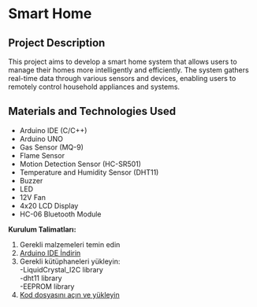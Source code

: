 # Smart Home

## Project Description
This project aims to develop a smart home system that allows users to manage their homes more intelligently and efficiently. The system gathers real-time data through various sensors and devices, enabling users to remotely control household appliances and systems.

## Materials and Technologies Used

- Arduino IDE (C/C++)
- Arduino UNO
- Gas Sensor (MQ-9)
- Flame Sensor
- Motion Detection Sensor (HC-SR501)
- Temperature and Humidity Sensor (DHT11)
- Buzzer
- LED
- 12V Fan
- 4x20 LCD Display
- HC-06 Bluetooth Module

**Kurulum Talimatları:** <br>
1. Gerekli malzemeleri temin edin<br>
2. [Arduino IDE İndirin](https://www.arduino.cc/en/software) <br>
3. Gerekli kütüphaneleri yükleyin:<br>
     -LiquidCrystal_I2C library<br>
     -dht11 library<br>
     -EEPROM library<br>
5. [Kod dosyasını açın ve yükleyin](https://github.com/Xiast-sw/Akilli-Ev/blob/main/AkilliEv.ino)
